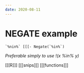 ```yaml
---
date: 2020-08-11
---
```


# NEGATE example

    `%nin%` [[[- Negate(`%in%`)

*Preferable simply to use !(x %in% y)*

[[[R]]]
[[[snips]]]
[[[functions]]]


